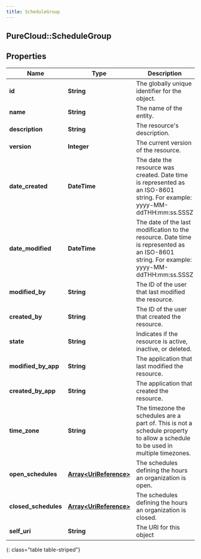 ```yaml
---
title: ScheduleGroup
---
```

## PureCloud::ScheduleGroup

## Properties

|Name | Type | Description | Notes|
|------------ | ------------- | ------------- | -------------|
| **id** | **String** | The globally unique identifier for the object. | [optional] |
| **name** | **String** | The name of the entity. | |
| **description** | **String** | The resource&#39;s description. | [optional] |
| **version** | **Integer** | The current version of the resource. | [optional] |
| **date_created** | **DateTime** | The date the resource was created. Date time is represented as an ISO-8601 string. For example: yyyy-MM-ddTHH:mm:ss.SSSZ | [optional] |
| **date_modified** | **DateTime** | The date of the last modification to the resource. Date time is represented as an ISO-8601 string. For example: yyyy-MM-ddTHH:mm:ss.SSSZ | [optional] |
| **modified_by** | **String** | The ID of the user that last modified the resource. | [optional] |
| **created_by** | **String** | The ID of the user that created the resource. | [optional] |
| **state** | **String** | Indicates if the resource is active, inactive, or deleted. | [optional] |
| **modified_by_app** | **String** | The application that last modified the resource. | [optional] |
| **created_by_app** | **String** | The application that created the resource. | [optional] |
| **time_zone** | **String** | The timezone the schedules are a part of.  This is not a schedule property to allow a schedule to be used in multiple timezones. | [optional] |
| **open_schedules** | [**Array&lt;UriReference&gt;**](UriReference.html) | The schedules defining the hours an organization is open. | [optional] |
| **closed_schedules** | [**Array&lt;UriReference&gt;**](UriReference.html) | The schedules defining the hours an organization is closed. | [optional] |
| **self_uri** | **String** | The URI for this object | [optional] |
{: class="table table-striped"}


